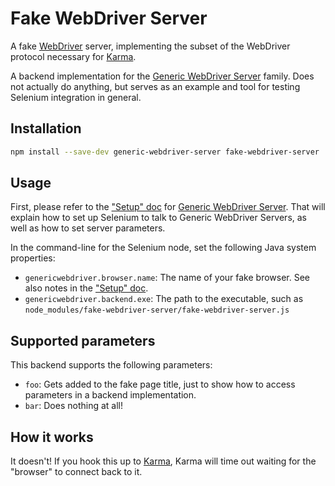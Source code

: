 # Fake WebDriver Server

A fake [WebDriver][] server, implementing the subset of the WebDriver protocol
necessary for [Karma][].

A backend implementation for the [Generic WebDriver Server][] family.  Does not
actually do anything, but serves as an example and tool for testing Selenium
integration in general.


## Installation

```sh
npm install --save-dev generic-webdriver-server fake-webdriver-server
```


## Usage

First, please refer to the ["Setup" doc][] for [Generic WebDriver Server][].
That will explain how to set up Selenium to talk to Generic WebDriver Servers,
as well as how to set server parameters.

In the command-line for the Selenium node, set the following Java system
properties:

 - `genericwebdriver.browser.name`: The name of your fake browser.  See also
   notes in the ["Setup" doc][].
 - `genericwebdriver.backend.exe`: The path to the executable, such as
   `node_modules/fake-webdriver-server/fake-webdriver-server.js`


## Supported parameters

This backend supports the following parameters:

 - `foo`: Gets added to the fake page title, just to show how to access
   parameters in a backend implementation.
 - `bar`: Does nothing at all!


## How it works

It doesn't!  If you hook this up to [Karma][], Karma will time out waiting for
the "browser" to connect back to it.


[Generic WebDriver Server]: https://github.com/google/generic-webdriver-server
[Karma]: https://karma-runner.github.io/
["Setup" doc]: https://github.com/google/generic-webdriver-server/blob/master/setup.md
[WebDriver]: https://www.w3.org/TR/webdriver2/
